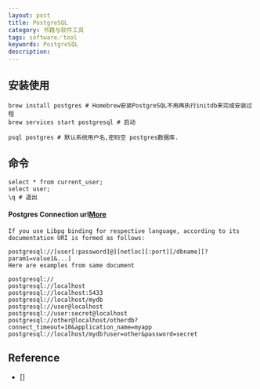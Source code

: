 ```yaml
---
layout: post
title: PostgreSQL
category: 书籍与软件工具
tags: software／tool
keywords: PostgreSQL
description: 
---
```


## 安装使用 

```
brew install postgres # Homebrew安装PostgreSQL不用再执行initdb来完成安装过程
brew services start postgresql # 启动

psql postgres # 默认系统用户名,密码空 postgres数据库.
```
## 命令

```
select * from current_user;
select user;
\q # 退出
```

#### Postgres Connection url[More](https://stackoverflow.com/questions/3582552/postgres-connection-url)

```
If you use Libpq binding for respective language, according to its documentation URI is formed as follows:

postgresql://[user[:password]@][netloc][:port][/dbname][?param1=value1&...]
Here are examples from same document

postgresql://
postgresql://localhost
postgresql://localhost:5433
postgresql://localhost/mydb
postgresql://user@localhost
postgresql://user:secret@localhost
postgresql://other@localhost/otherdb?connect_timeout=10&application_name=myapp
postgresql://localhost/mydb?user=other&password=secret
```

## Reference

* []
